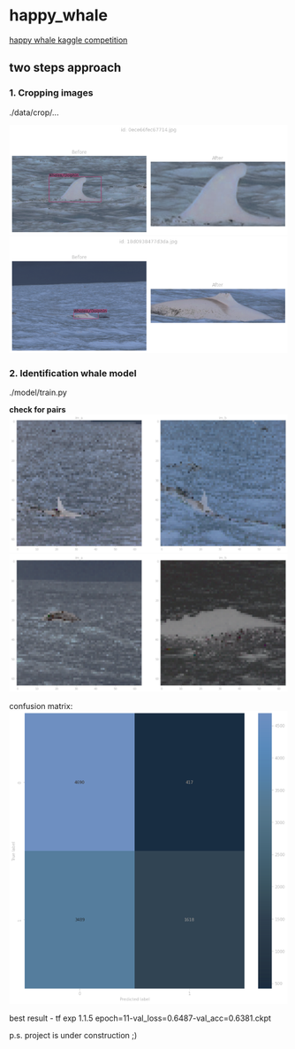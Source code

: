 # happy_whale

[happy whale kaggle competition](https://www.kaggle.com/competitions/happy-whale-and-dolphin)

## two steps approach

### 1. Cropping images
./data/crop/...

![alt text](readme_images/img.png)
![alt text](readme_images/img_1.png)

### 2. Identification whale model
./model/train.py

**check for pairs**
![alt text](readme_images/pair_0.png)
![alt text](readme_images/pair_1.png)

confusion matrix: 
![alt text](readme_images/cm.png)

best result - tf exp 1.1.5 epoch=11-val_loss=0.6487-val_acc=0.6381.ckpt

p.s. project is under construction ;)